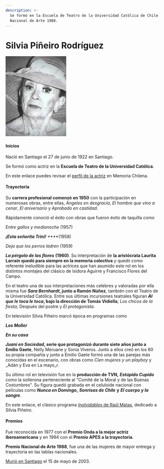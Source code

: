 ```yaml
---
description: >-
  Se formó en la Escuela de Teatro de la Universidad Católica de Chile. Premio
  Nacional de Arte 1988.
---
```


# Silvia Piñeiro Rodríguez

![Silvia Pi&#xF1;eiro Rodr&#xED;guez. Foto: Diario El Heraldo.](../../.gitbook/assets/silviapineiro.jpg)

#### Inicios

Nació en Santiago el 27 de junio de 1922 en Santiago.

Se formó como actriz en la **Escuela de Teatro de la Universidad Católica**.

En este enlace puedes revisar el [perfil de la actriz](http://www.memoriachilena.gob.cl/602/w3-article-91995.html) en Memoria Chilena.

#### Trayectoria

Su **carrera profesional comenzó en 1950** con la participación en numerosas obras, entre ellas, _Ángeles en desgracia_, _El hombre que vino a cenar_, _El aniversario_ y _Aprobado en castidad_.

Rápidamente conoció el éxito con obras que fueron éxito de taquilla como

_Entre gallos y medianoche_ \(1957\)

_**¡Esta señorita Trini!**_ ****\(1958\)

_Deja que los perros ladren_ \(1959\)

_**La pérgola de las flores**_ **\(1960\)**. Su interpretación de **la aristócrata Laurita Larraín quedó para siempre en la memoria colectiva** y quedó como referente ineludible para las actrices que han asumido este rol en los distintos montajes del clásico de Isidora Aguirre y Francisco Flores del Campo.

En el teatro una de sus interpretaciones más celebres y valoradas por ella misma fue _**Sara Bernhardt**_**, junto a Ramón Núñez**, también con el Teatro de la Universidad Católica. Entre sus últimas incursiones teatrales figuran _**Al que le toca le toca**_**, bajo la dirección de Tomás Vidiella**; _Los chicos de la fiesta;_ Después del postre y _El protagonista_.

En televisión Silvia Piñeiro marcó época en programas como

_**Los Moller**_

_**En su casa**_

_**Juani en Sociedad**_**, serie que protagonizó durante siete años junto a Emilio Gaete**, Nelly Meruane y Sonia Viveros. Junto a ellos creó en los 60 su propia compañía y junto a Emilio Gaete formó una de las parejas más conocidas en el escenario, con obras como _Cien mujeres y un playboy_ y _Adán y Eva en La mayo_r.

Su último rol en televisión fue en la **producción de TVN,** _**Estúpido Cupido**_ como la solterona perteneciente al "Comité de la Moral y de las Buenas Costumbres". Su figura quedó grabada en el celuloide nacional con películas como _**Nunca en Domingo**_**,** _**Sonrisas de Chile**_ **y** _**El cuerpo y la sangre**_.

En este enlace, el clásico programa [_Inolvidables_ de Raúl Matas](https://www.youtube.com/watch?v=ZDq4-9e0g2Q), dedicado a Silvia Piñeiro.

#### Premios

Fue reconocida en 1977 con el **Premio Onda a la mejor actriz iberoamericana** y en 1994 con el **Premio APES a la trayectoria**.

**Premio Nacional de Arte 1988**, fue una de las mujeres de mayor entrega y trayectoria en las tablas nacionales.

[Murió en Santiago](http://lanacion.cl/2003/05/15/tras-larga-agonia-murio-silvia-pineiro/) el 15 de mayo de 2003.





